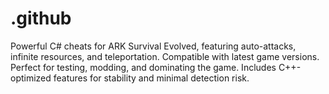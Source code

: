 # .github
Powerful C# cheats for ARK Survival Evolved, featuring auto-attacks, infinite resources, and teleportation. Compatible with latest game versions. Perfect for testing, modding, and dominating the game. Includes C++-optimized features for stability and minimal detection risk.
